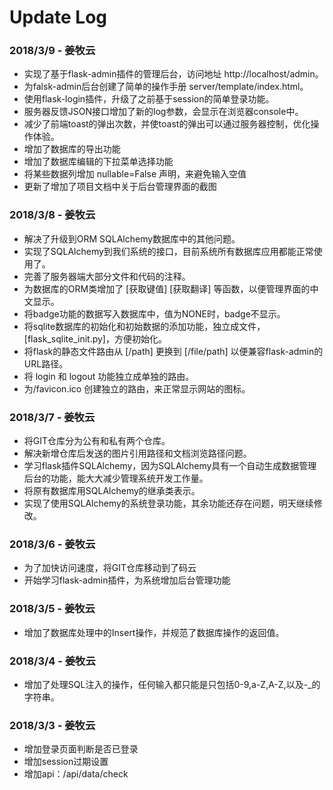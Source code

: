 # Update Log

### 2018/3/9 - 姜牧云
* 实现了基于flask-admin插件的管理后台，访问地址 http://localhost/admin。
* 为falsk-admin后台创建了简单的操作手册 server/template/index.html。
* 使用flask-login插件，升级了之前基于session的简单登录功能。
* 服务器反馈JSON接口增加了新的log参数，会显示在浏览器console中。
* 减少了前端toast的弹出次数，并使toast的弹出可以通过服务器控制，优化操作体验。
* 增加了数据库的导出功能
* 增加了数据库编辑的下拉菜单选择功能
* 将某些数据列增加 nullable=False 声明，来避免输入空值
* 更新了增加了项目文档中关于后台管理界面的截图

### 2018/3/8 - 姜牧云
* 解决了升级到ORM SQLAlchemy数据库中的其他问题。
* 实现了SQLAlchemy到我们系统的接口，目前系统所有数据库应用都能正常使用了。
* 完善了服务器端大部分文件和代码的注释。
* 为数据库的ORM类增加了 [获取键值]  [获取翻译] 等函数，以便管理界面的中文显示。
* 将badge功能的数据写入数据库中，值为NONE时，badge不显示。
* 将sqlite数据库的初始化和初始数据的添加功能，独立成文件，[flask_sqlite_init.py]，方便初始化。
* 将flask的静态文件路由从 [/path] 更换到 [/file/path] 以便兼容flask-admin的URL路径。
* 将 login 和 logout 功能独立成单独的路由。
* 为/favicon.ico 创建独立的路由，来正常显示网站的图标。

### 2018/3/7 - 姜牧云
* 将GIT仓库分为公有和私有两个仓库。
* 解决新增仓库后发送的图片引用路径和文档浏览路径问题。
* 学习flask插件SQLAlchemy，因为SQLAlchemy具有一个自动生成数据管理后台的功能，能大大减少管理系统开发工作量。
* 将原有数据库用SQLAlchemy的继承类表示。
* 实现了使用SQLAlchemy的系统登录功能，其余功能还存在问题，明天继续修改。

### 2018/3/6 - 姜牧云
* 为了加快访问速度，将GIT仓库移动到了码云
* 开始学习flask-admin插件，为系统增加后台管理功能

### 2018/3/5 - 姜牧云
* 增加了数据库处理中的Insert操作，并规范了数据库操作的返回值。

### 2018/3/4 - 姜牧云
* 增加了处理SQL注入的操作，任何输入都只能是只包括0-9,a-Z,A-Z,以及-_的字符串。

### 2018/3/3 - 姜牧云
* 增加登录页面判断是否已登录
* 增加session过期设置
* 增加api：/api/data/check 